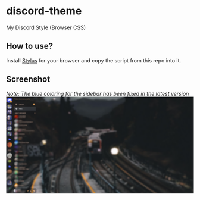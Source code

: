 # discord-theme
My Discord Style (Browser CSS)

## How to use?

Install [Stylus](https://add0n.com/stylus.html) for your browser and copy the script from this repo into it.

## Screenshot
*Note: The blue coloring for the sidebar has been fixed in the latest version*
![](unknown.png)

